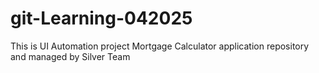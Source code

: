 # git-Learning-042025
This is UI Automation project Mortgage Calculator application repository and managed by Silver Team
